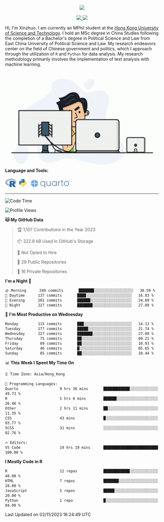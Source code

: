<div align='center'>
<img src='https://readme-typing-svg.herokuapp.com?font=Lora&color=4d3900&center=true&lines=HKUST+Mphil+in+SOSC;Focus+on+China;Code+for+PoliSci'/>
</div>

<p align='center'>
 <a href
='https://www.linkedin.com/in/xinzhuo-huang-5161011ba/' target='_blank'>
        <img src='https://img.shields.io/badge/linkedin%20-%230077B5.svg?&style=for-the-badge&logo=linkedin&logoColor=white'/>
    </a>
 <a href='https://twitter.com/HsinchoH' target='_blank'>
        <img src='https://img.shields.io/badge/Twitter-1DA1F2?style=for-the-badge&logo=twitter&logoColor=white'/>
    </a>
    </p>
    
Hi, I'm Xinzhuo. I am currently an MPhil student at the [Hong Kong University of Science and Technology](https://sosc.hkust.edu.hk/node/613). I hold an MSc degree in China Studies following the completion of a Bachelor's degree in Political Science and Law from East China University of Political Science and Law. My research endeavors center on the field of Chinese government and politics, which I approach through the utilization of `R` and `Python` for data analysis. My research methodology primarily involves the implementation of text analysis with machine learning.




<img align='right' src="https://github.com/xinzhuohkust/xinzhuohkust/blob/main/programmer.gif" width="590">



**Language and Tools:**  

<code><img height="36" src="https://raw.githubusercontent.com/github/explore/80688e429a7d4ef2fca1e82350fe8e3517d3494d/topics/r/r.png"></code>
<code><img height="36" src="https://raw.githubusercontent.com/github/explore/80688e429a7d4ef2fca1e82350fe8e3517d3494d/topics/python/python.png"></code>
<code><img height="32" src="https://github.com/quarto-dev/quarto-r/blob/main/man/figures/quarto.png"></code>

---
<!--START_SECTION:waka-->
![Code Time](http://img.shields.io/badge/Code%20Time-1%2C084%20hrs%2022%20mins-blue)

![Profile Views](http://img.shields.io/badge/Profile%20Views-23-blue)

**🐱 My GitHub Data** 

> 🏆 1,107 Contributions in the Year 2023
 > 
> 📦 322.8 kB Used in GitHub's Storage 
 > 
> 🚫 Not Opted to Hire
 > 
> 📜 29 Public Repositories 
 > 
> 🔑 16 Private Repositories  
 > 
**I'm a Night 🦉** 

```text
🌞 Morning      249 commits       ███████░░░░░░░░░░░░░░░░░░   30.59 % 
🌆 Daytime      137 commits       ████░░░░░░░░░░░░░░░░░░░░░   16.83 % 
🌃 Evening      201 commits       ██████░░░░░░░░░░░░░░░░░░░   24.69 % 
🌙 Night        227 commits       ███████░░░░░░░░░░░░░░░░░░   27.89 % 

```
📅 **I'm Most Productive on Wednesday** 

```text
Monday         115 commits       ███░░░░░░░░░░░░░░░░░░░░░░   14.13 % 
Tuesday        177 commits       █████░░░░░░░░░░░░░░░░░░░░   21.74 % 
Wednesday      227 commits       ███████░░░░░░░░░░░░░░░░░░   27.89 % 
Thursday        75 commits       ██░░░░░░░░░░░░░░░░░░░░░░░   09.21 % 
Friday          89 commits       ██░░░░░░░░░░░░░░░░░░░░░░░   10.93 % 
Saturday        46 commits       █░░░░░░░░░░░░░░░░░░░░░░░░   05.65 % 
Sunday          85 commits       ██░░░░░░░░░░░░░░░░░░░░░░░   10.44 % 

```


📊 **This Week I Spent My Time On** 

```text
⌚︎ Time Zone: Asia/Hong_Kong

💬 Programming Languages: 
Quarto                   9 hrs 36 mins       ████████████░░░░░░░░░░░░░   49.73 % 
R                        5 hrs 6 mins        ██████░░░░░░░░░░░░░░░░░░░   26.46 % 
Other                    2 hrs 11 mins       ██░░░░░░░░░░░░░░░░░░░░░░░   11.35 % 
CSS                      43 mins             █░░░░░░░░░░░░░░░░░░░░░░░░   03.77 % 
SCSS                     31 mins             ░░░░░░░░░░░░░░░░░░░░░░░░░   02.76 % 

🔥 Editors: 
VS Code                  19 hrs 19 mins      █████████████████████████   100.00 % 

```

**I Mostly Code in R** 

```text
R                        12 repos            ████████████░░░░░░░░░░░░░   48.00 % 
HTML                     7 repos             ███████░░░░░░░░░░░░░░░░░░   28.00 % 
JavaScript               5 repos             █████░░░░░░░░░░░░░░░░░░░░   20.00 % 
Python                   1 repo              █░░░░░░░░░░░░░░░░░░░░░░░░   04.00 % 

```



 Last Updated on 02/11/2023 16:24:49 UTC
<!--END_SECTION:waka-->
    
    
    
    
    
    
    
    
